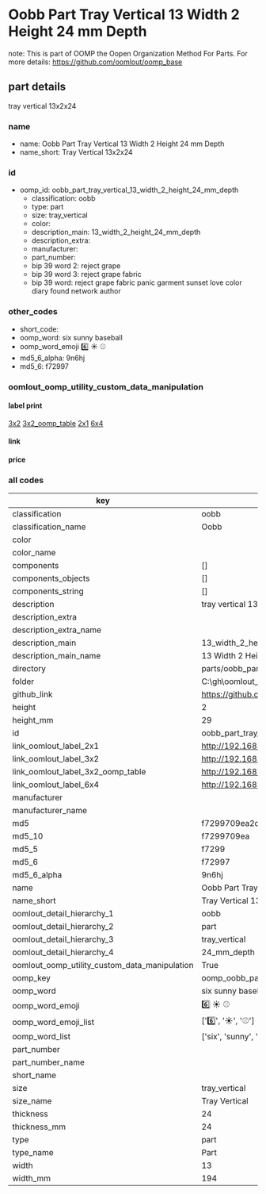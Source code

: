 # Oobb Part Tray Vertical 13 Width 2 Height 24 mm Depth  

note: This is part of OOMP the Oopen Organization Method For Parts. For more details: https://github.com/oomlout/oomp_base

##  part details
  



tray vertical 13x2x24



### name
* name: Oobb Part Tray Vertical 13 Width 2 Height 24 mm Depth
* name_short: Tray Vertical 13x2x24 
### id
* oomp_id: oobb_part_tray_vertical_13_width_2_height_24_mm_depth
  * classification: oobb
  * type: part
  * size: tray_vertical
  * color: 
  * description_main: 13_width_2_height_24_mm_depth
  * description_extra: 
  * manufacturer: 
  * part_number: 
  * bip 39 word 2: reject grape
  * bip 39 word 3: reject grape fabric
  * bip 39 word: reject grape fabric panic garment sunset love color diary found network author

### other_codes
* short_code: 
* oomp_word: six sunny baseball
* oomp_word_emoji :six: :sunny: :baseball:
* md5_6_alpha: 9n6hj
* md5_6: f72997






### oomlout_oomp_utility_custom_data_manipulation
#### label print
[3x2](http://192.168.1.245:1112/?label=oomp%209n6hj)
[3x2_oomp_table](http://192.168.1.108:1112/?label=oomp%209n6hj)
[2x1](http://192.168.1.242:1112/?label=oomp%209n6hj)
[6x4](http://192.168.1.55:1112/?label=oomp%209n6hj)    

#### link

                              

#### price







### all codes 
| key | value |  
| --- | --- |  
| classification | oobb |  
| classification_name | Oobb |  
| color |  |  
| color_name |  |  
| components | [] |  
| components_objects | [] |  
| components_string | [] |  
| description | tray vertical 13x2x24 |  
| description_extra |  |  
| description_extra_name |  |  
| description_main | 13_width_2_height_24_mm_depth |  
| description_main_name | 13 Width 2 Height 24 mm Depth |  
| directory | parts/oobb_part_tray_vertical_13_width_2_height_24_mm_depth |  
| folder | C:\gh\oomlout_oobb_version_4_generated_parts\parts\oobb_part_tray_vertical_13_width_2_height_24_mm_depth |  
| github_link | https://github.com/oomlout/oomlout_oomp_part_src/tree/main/parts/oobb_part_tray_vertical_13_width_2_height_24_mm_depth |  
| height | 2 |  
| height_mm | 29 |  
| id | oobb_part_tray_vertical_13_width_2_height_24_mm_depth |  
| link_oomlout_label_2x1 | http://192.168.1.242:1112/?label=oomp%209n6hj |  
| link_oomlout_label_3x2 | http://192.168.1.245:1112/?label=oomp%209n6hj |  
| link_oomlout_label_3x2_oomp_table | http://192.168.1.108:1112/?label=oomp%209n6hj |  
| link_oomlout_label_6x4 | http://192.168.1.55:1112/?label=oomp%209n6hj |  
| manufacturer |  |  
| manufacturer_name |  |  
| md5 | f7299709ea2db08f662ff9faa2d975a7 |  
| md5_10 | f7299709ea |  
| md5_5 | f7299 |  
| md5_6 | f72997 |  
| md5_6_alpha | 9n6hj |  
| name | Oobb Part Tray Vertical 13 Width 2 Height 24 mm Depth |  
| name_short | Tray Vertical 13x2x24  |  
| oomlout_detail_hierarchy_1 | oobb |  
| oomlout_detail_hierarchy_2 | part |  
| oomlout_detail_hierarchy_3 | tray_vertical |  
| oomlout_detail_hierarchy_4 | 24_mm_depth |  
| oomlout_oomp_utility_custom_data_manipulation | True |  
| oomp_key | oomp_oobb_part_tray_vertical_13_width_2_height_24_mm_depth |  
| oomp_word | six sunny baseball |  
| oomp_word_emoji | :six: :sunny: :baseball: |  
| oomp_word_emoji_list | [':six:', ':sunny:', ':baseball:'] |  
| oomp_word_list | ['six', 'sunny', 'baseball'] |  
| part_number |  |  
| part_number_name |  |  
| short_name |  |  
| size | tray_vertical |  
| size_name | Tray Vertical |  
| thickness | 24 |  
| thickness_mm | 24 |  
| type | part |  
| type_name | Part |  
| width | 13 |  
| width_mm | 194 |  

